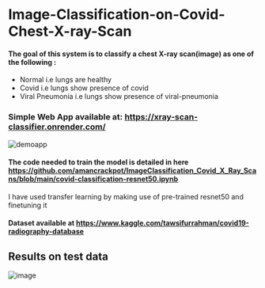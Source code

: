 # Image-Classification-on-Covid-Chest-X-ray-Scan
#### The goal of this system is to classify a chest X-ray scan(image) as one of the following :
- Normal i.e lungs are healthy
- Covid i.e lungs show presence of covid
- Viral Pneumonia i.e lungs show presence of viral-pneumonia

### Simple Web App available at: https://xray-scan-classifier.onrender.com/
![demoapp](https://github.com/amancrackpot/ImageClassification_Covid_X_Ray_Scans/blob/main/Results/webap1p.gif)

#### The code needed to train the model is detailed in here https://github.com/amancrackpot/ImageClassification_Covid_X_Ray_Scans/blob/main/covid-classification-resnet50.ipynb
I have used transfer learning by making use of pre-trained resnet50 and finetuning it

#### Dataset available at https://www.kaggle.com/tawsifurrahman/covid19-radiography-database
## Results on test data
![image](https://github.com/amancrackpot/ImageClassification_Covid_X_Ray_Scans/blob/main/Results/stats.png)
